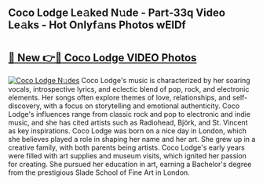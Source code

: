 ## Coco Lodge Le𝚊ked N𝚞de - Part-33q Video Le𝚊ks - Hot Onlyf𝚊ns Photos wEIDf

# <h2><a href="http://ac26750.deff.icu/?id=Coco+Lodge">🔗 New 👉🔴 Coco Lodge VIDEO Photos</a></h2>

[![Coco Lodge N𝚞des](https://i.imgur.com/rIISA9y.gif)](http://ac26750.deff.icu/?id=Coco+Lodge)
Coco Lodge's music is characterized by her soaring vocals, introspective lyrics, and eclectic blend of pop, rock, and electronic elements. Her songs often explore themes of love, relationships, and self-discovery, with a focus on storytelling and emotional authenticity. Coco Lodge's influences range from classic rock and pop to electronic and indie music, and she has cited artists such as Radiohead, Björk, and St. Vincent as key inspirations. Coco Lodge was born on a nice day in London, which she believes played a role in shaping her name and her art. She grew up in a creative family, with both parents being artists. Coco Lodge's early years were filled with art supplies and museum visits, which ignited her passion for creating. She pursued her education in art, earning a Bachelor's degree from the prestigious Slade School of Fine Art in London.
